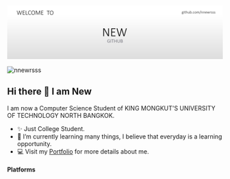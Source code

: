 <!--Banner-->
![New Banner Image](./neww.png)

<!--Profile Count Badge-->
<p align="left">
  <img src="https://komarev.com/ghpvc/?username=nnewrsss&label=Profile%20views&color=blue&style=for-the-badge&logo=star" alt="nnewrsss" style="padding-right:20px;" />
</p>

## Hi there 👋 I am New

<!--Start Intro-->               
<p align="left">I am now a Computer Science Student of KING MONGKUT'S UNIVERSITY OF TECHNOLOGY NORTH BANGKOK.  </p>

- ✨ Just College Student.
- 🌱 I’m currently learning many things, I believe that everyday is a learning opportunity.
- 💻 Visit my [Portfolio]() for more details about me.
<!--End Intro-->


#### Platforms





<!--
**nnewrsss/nnewrsss** is a ✨ _special_ ✨ repository because its `README.md` (this file) appears on your GitHub profile.

Here are some ideas to get you started:

- 🔭 I’m currently working on ...
- 🌱 I’m currently learning ...
- 👯 I’m looking to collaborate on ...
- 🤔 I’m looking for help with ...
- 💬 Ask me about ...
- 📫 How to reach me: ...
- 😄 Pronouns: ...
- ⚡ Fun fact: ...
-->
